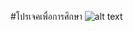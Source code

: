 #โปรเจคเพื่อการศึกษา
 ![alt text](https://github.com/[username]/[reponame]/blob/[branch]/image.jpg?raw=true)
